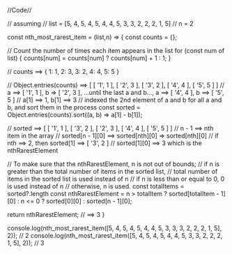 
//Code//

// assuming 
// list = [5, 4, 5, 4, 5, 4, 4, 5, 3, 3, 2, 2, 2, 1, 5]
// n = 2

const nth_most_rarest_item = (list,n) => {
  const counts = {};

  // Count the number of times each item appears in the list
  for (const num of list) {
    counts[num] = counts[num] ? counts[num] + 1 : 1;
  }
  
  // counts ==> { 1: 1, 2: 3, 3: 2, 4: 4, 5: 5 }
 
  // Object.entries(counts)  ==> [ [ '1', 1 ], [ '2', 3 ], [ '3', 2 ], [ '4', 4 ], [ '5', 5 ] ]
  // a ==>  [ '1', 1 ], b => [ '2', 3 ], ...until the last a and b..., a ==> [ '4', 4 ], b ==> [ '5', 5 ]
  // a[1] ==> 1, b[1] ==> 3 // indexed the 2nd element of a and b for all a and b, and sort them in the process
  const sorted = Object.entries(counts).sort((a, b) => a[1] - b[1]);

  // sorted ==> [ [ '1', 1 ], [ '3', 2 ], [ '2', 3 ], [ '4', 4 ], [ '5', 5 ] ]
  // n - 1 ==> nth item in the array
  // sorted[n - 1][0] ==> sorted[nth][0] => sorted[nth][0]
  // if nth ==> 2, then sorted[1] ==> [ '3', 2 ]
  // sorted[1][0] ==> 3 which is the nthRarestElement

  // To make sure that the nthRarestElement, n is not out of bounds;
  // if n is greater than the total number of items in the sorted list,
  // total number of items in the sorted list is used instead of n
  // if n is less than or equal to 0, 0 is used instead of n
  // otherwise, n is used.
  const totalItems = sorted?.length
  const nthRarestElement = n > totalItem ? sorted[totalItem - 1][0] : n <= 0 ? sorted[0][0] : sorted[n - 1][0];

  return nthRarestElement; // ==> 3
}

console.log(nth_most_rarest_item([5, 4, 5, 4, 5, 4, 4, 5, 3, 3, 3, 2, 2, 2, 1, 5], 2)); // 2
console.log(nth_most_rarest_item([5, 4, 5, 4, 5, 4, 4, 5, 3, 3, 2, 2, 2, 1, 5], 2)); // 3
